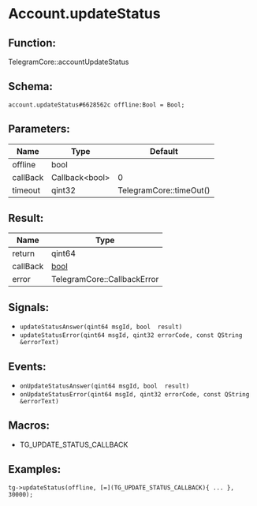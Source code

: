 # Account.updateStatus

## Function:

TelegramCore::accountUpdateStatus

## Schema:

`account.updateStatus#6628562c offline:Bool = Bool;`
## Parameters:

|Name|Type|Default|
|----|----|-------|
|offline|bool||
|callBack|Callback<bool\>|0|
|timeout|qint32|TelegramCore::timeOut()|

## Result:

|Name|Type|
|----|----|
|return|qint64|
|callBack|[bool](../../types/bool.md)|
|error|TelegramCore::CallbackError|

## Signals:

* `updateStatusAnswer(qint64 msgId, bool  result)`
* `updateStatusError(qint64 msgId, qint32 errorCode, const QString &errorText)`

## Events:

* `onUpdateStatusAnswer(qint64 msgId, bool  result)`
* `onUpdateStatusError(qint64 msgId, qint32 errorCode, const QString &errorText)`

## Macros:

* TG_UPDATE_STATUS_CALLBACK

## Examples:

`tg->updateStatus(offline, [=](TG_UPDATE_STATUS_CALLBACK){
    ...
}, 30000);`
